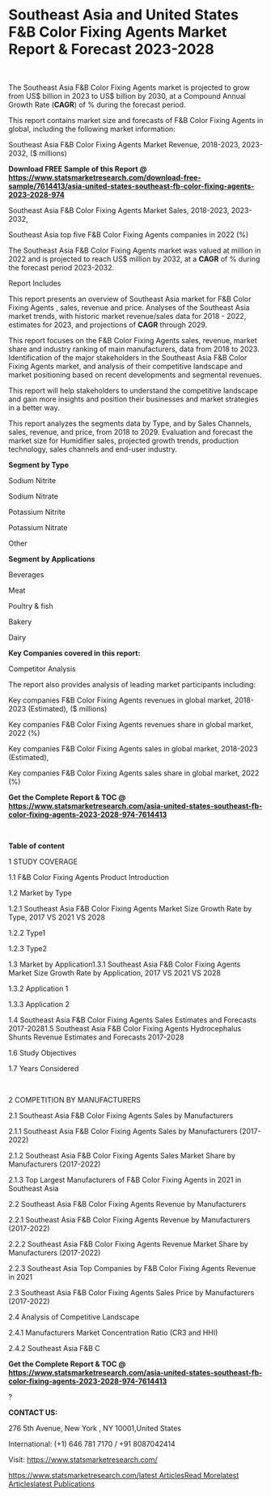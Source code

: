 <h1>Southeast Asia and United States F&B Color Fixing Agents Market Report & Forecast 2023-2028</h1><br/><p>The Southeast Asia F&B Color Fixing Agents market is projected to grow from US$ billion in 2023 to US$ billion by 2030, at a Compound Annual Growth Rate (<strong>CAGR</strong>) of % during the forecast period.</p>
 
 
 
 <p>This report contains market size and forecasts of F&B Color Fixing Agents in global, including the following market information:</p>
 
 
 
 <p>Southeast Asia F&B Color Fixing Agents Market Revenue, 2018-2023, 2023-2032, ($ millions)</p>
 
 
 
 <p><strong>Download FREE Sample of this Report @ <a href="https://www.statsmarketresearch.com/download-free-sample/7614413/asia-united-states-southeast-fb-color-fixing-agents-2023-2028-974">https://www.statsmarketresearch.com/download-free-sample/7614413/asia-united-states-southeast-fb-color-fixing-agents-2023-2028-974</a></strong></p>
 
 
 
 <p>Southeast Asia F&B Color Fixing Agents Market Sales, 2018-2023, 2023-2032,</p>
 
 
 
 <p>Southeast Asia top five F&B Color Fixing Agents companies in 2022 (%)</p>
 
 
 
 <p>The Southeast Asia F&B Color Fixing Agents market was valued at million in 2022 and is projected to reach US$ million by 2032, at a <strong>CAGR</strong> of % during the forecast period 2023-2032.</p>
 
 
 
 <p>Report Includes</p>
 
 
 
 <p>This report presents an overview of Southeast Asia market for F&B Color Fixing Agents , sales, revenue and price. Analyses of the Southeast Asia market trends, with historic market revenue/sales data for 2018 - 2022, estimates for 2023, and projections of <strong>CAGR</strong> through 2029.</p>
 
 
 
 <p>This report focuses on the F&B Color Fixing Agents sales, revenue, market share and industry ranking of main manufacturers, data from 2018 to 2023. Identification of the major stakeholders in the Southeast Asia F&B Color Fixing Agents market, and analysis of their competitive landscape and market positioning based on recent developments and segmental revenues.</p>
 
 
 
 <p>This report will help stakeholders to understand the competitive landscape and gain more insights and position their businesses and market strategies in a better way.</p>
 
 
 
 <p>This report analyzes the segments data by Type, and by Sales Channels, sales, revenue, and price, from 2018 to 2029. Evaluation and forecast the market size for Humidifier sales, projected growth trends, production technology, sales channels and end-user industry.</p>
 
 
 
 <p><strong>Segment by Type</strong></p>
 
 
 
 <p>Sodium Nitrite</p>
 
 
 
 <p>Sodium Nitrate</p>
 
 
 
 <p>Potassium Nitrite</p>
 
 
 
 <p>Potassium Nitrate</p>
 
 
 
 <p>Other</p>
 
 
 
 <p><strong>Segment <strong><strong>by Applications</strong></strong></strong></p>
 
 
 
 <p>Beverages</p>
 
 
 
 <p>Meat</p>
 
 
 
 <p>Poultry & fish</p>
 
 
 
 <p>Bakery</p>
 
 
 
 <p>Dairy</p>
 
 
 
 <p><strong>Key Companies covered in this report:</strong></p>
 
 
 
 <p>Competitor Analysis</p>
 
 
 
 <p>The report also provides analysis of leading market participants including:</p>
 
 
 
 <p>Key companies F&B Color Fixing Agents revenues in global market, 2018-2023 (Estimated), ($ millions)</p>
 
 
 
 <p>Key companies F&B Color Fixing Agents revenues share in global market, 2022 (%)</p>
 
 
 
 <p>Key companies F&B Color Fixing Agents sales in global market, 2018-2023 (Estimated),</p>
 
 
 
 <p>Key companies F&B Color Fixing Agents sales share in global market, 2022 (%)</p>
 
 
 
 <div><b>Get the Complete Report & TOC @ <a href="https://www.statsmarketresearch.com/asia-united-states-southeast-fb-color-fixing-agents-2023-2028-974-7614413">https://www.statsmarketresearch.com/asia-united-states-southeast-fb-color-fixing-agents-2023-2028-974-7614413</a></b></div>
 
 
 
 <p><br />
 
 <b>Table of content</b></p>
 
 
 
 <p>1 STUDY COVERAGE<br />
 
 1.1 F&B Color Fixing Agents Product Introduction<br />
 
 1.2 Market by Type<br />
 
 1.2.1 Southeast Asia F&B Color Fixing Agents Market Size Growth Rate by Type, 2017 VS 2021 VS 2028<br />
 
 1.2.2 Type1<br />
 
 1.2.3 Type2<br />
 
 1.3 Market by Application1.3.1 Southeast Asia F&B Color Fixing Agents Market Size Growth Rate by Application, 2017 VS 2021 VS 2028<br />
 
 1.3.2 Application 1<br />
 
 1.3.3 Application 2<br />
 
 1.4 Southeast Asia F&B Color Fixing Agents Sales Estimates and Forecasts 2017-20281.5 Southeast Asia F&B Color Fixing Agents Hydrocephalus Shunts Revenue Estimates and Forecasts 2017-2028<br />
 
 1.6 Study Objectives<br />
 
 1.7 Years Considered<br />
 
 <br />
 
 2 COMPETITION BY MANUFACTURERS<br />
 
 2.1 Southeast Asia F&B Color Fixing Agents Sales by Manufacturers<br />
 
 2.1.1 Southeast Asia F&B Color Fixing Agents Sales by Manufacturers (2017-2022)<br />
 
 2.1.2 Southeast Asia F&B Color Fixing Agents Sales Market Share by Manufacturers (2017-2022)<br />
 
 2.1.3 Top Largest Manufacturers of F&B Color Fixing Agents in 2021 in Southeast Asia<br />
 
 2.2 Southeast Asia F&B Color Fixing Agents Revenue by Manufacturers<br />
 
 2.2.1 Southeast Asia F&B Color Fixing Agents Revenue by Manufacturers (2017-2022)<br />
 
 2.2.2 Southeast Asia F&B Color Fixing Agents Revenue Market Share by Manufacturers (2017-2022)<br />
 
 2.2.3 Southeast Asia Top Companies by F&B Color Fixing Agents Revenue in 2021<br />
 
 2.3 Southeast Asia F&B Color Fixing Agents Sales Price by Manufacturers (2017-2022)<br />
 
 2.4 Analysis of Competitive Landscape<br />
 
 2.4.1 Manufacturers Market Concentration Ratio (CR3 and HHI)<br />
 
 2.4.2 Southeast Asia F&B C</p>
 
 
 
 <div><b>Get the Complete Report & TOC @ <a href="https://www.statsmarketresearch.com/asia-united-states-southeast-fb-color-fixing-agents-2023-2028-974-7614413">https://www.statsmarketresearch.com/asia-united-states-southeast-fb-color-fixing-agents-2023-2028-974-7614413</a></b></div>
 
 
 
 <p>? </p>
 
 
 
 <p><b>CONTACT US:</b><br />
 
 276 5th Avenue, New York , NY 10001,United States<br />
 
 International: (+1) 646 781 7170 / +91 8087042414<br />
 
 Visit: <a href="https://www.statsmarketresearch.com/">https://www.statsmarketresearch.com/</a><br />
 
 <a href="https://gyeongbokgung.com">https://www.statsmarketresearch.com/</a><a href="https://hallyeomaritime.com">latest Articles</a><a href="https://jingwansa.com">Read More</a><a href="https://nguoiviet.jp/">latest Articles</a><a href="https://www.intelmarketresearch.com/">latest Publications</a></p>